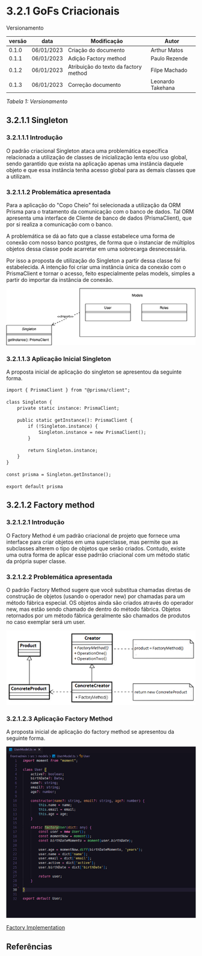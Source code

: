 # 3.2.1 GoFs Criacionais

Versionamento

versão | data | Modificação | Autor
-------|------|-------------|------
0.1.0 | 06/01/2023 | Criação do documento | Arthur Matos
0.1.1 | 06/01/2023 | Adição Factory method | Paulo Rezende
0.1.2 | 06/01/2023 | Atribuição do texto da factory method | Filpe Machado
0.1.3 | 06/01/2023 | Correção documento | Leonardo Takehana

*Tabela 1: Versionamento*

## 3.2.1.1 Singleton

### 3.2.1.1.1 Introdução

O padrão criacional Singleton ataca uma problemática específica relacionada a utilização de classes de inicialização lenta e/ou uso global, sendo garantido que exista na aplicação apenas uma instância daquele objeto e que essa instância tenha acesso global para as demais classes que a utilizam.

### 3.2.1.1.2 Problemática apresentada 

Para a aplicação do "Copo Cheio" foi selecionada a utilização da ORM Prisma para o tratamento da comunicação com o banco de dados. Tal ORM apresenta uma interface de Cliente de banco de dados (PrismaClient), que por si realiza a comunicação com o banco.

A problemática se dá ao fato que a classe estabelece uma forma de conexão com nosso banco postgres, de forma que o instanciar de múltiplos objetos dessa classe pode acarretar em uma sobrecarga desnecessária.

Por isso a proposta de utilização do Singleton a partir dessa classe foi estabelecida. A intenção foi criar uma instância única da conexão com o PrismaClient e tornar o acesso, feito especialmente pelas models, simples a partir do importar da instância de conexão.

![Singleton](./assets/Gofs/Singleton.png)

### 3.2.1.1.3 Aplicação Inicial Singleton 

A proposta inicial de aplicação do singleton se apresentou da seguinte forma.

```
import { PrismaClient } from "@prisma/client";

class Singleton {
    private static instance: PrismaClient;

    public static getInstance(): PrismaClient {
        if (!Singleton.instance) {
            Singleton.instance = new PrismaClient();
        }

        return Singleton.instance;
    }
}

const prisma = Singleton.getInstance();

export default prisma
```
## 3.2.1.2 Factory method

### 3.2.1.2.1 Introdução

O Factory Method é um padrão criacional de projeto que fornece uma interface para criar objetos em uma superclasse, mas permite que as subclasses alterem o tipo de objetos que serão criados. Contudo, existe uma outra forma de aplicar esse padrrão criacional com um método static da própria super classe.

### 3.2.1.2.2 Problemática apresentada 

O padrão Factory Method sugere que você substitua chamadas diretas de construção de objetos (usando o operador new) por chamadas para um método fábrica especial. OS objetos ainda são criados através do operador new, mas estão sendo chamado de dentro do método fábrica. Objetos retornados por um método fábrica geralmente são chamados de produtos no caso exemplar será um user.


![Factory](./assets/Gofs/FactoryImage.png)

### 3.2.1.2.3 Aplicação Factory Method

A proposta inicial de aplicação do factory method se apresentou da seguinte forma.

![Factory](./assets/Gofs/FactoryCode.jpg)

[Factory Implementation](https://github.com/UnBArqDsw2022-2/2022.2-CopoCheio/blob/feature/autenticate-user-admin/front-admin/src/models/UserModel.ts)

## Referências